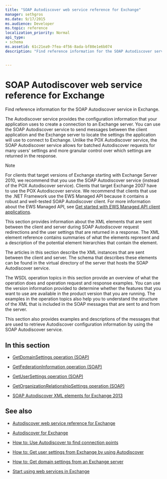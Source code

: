 ```yaml
---
title: "SOAP Autodiscover web service reference for Exchange"
manager: sethgros
ms.date: 9/17/2015
ms.audience: Developer
ms.topic: reference
localization_priority: Normal
api_type:
- schema
ms.assetid: 61c21ea9-7fea-4f56-8ada-bf80e1e6b074
description: "Find reference information for the SOAP Autodiscover service in Exchange."
 
 
---
```


# SOAP Autodiscover web service reference for Exchange

Find reference information for the SOAP Autodiscover service in Exchange.
  
The Autodiscover service provides the configuration information that your application uses to create a connection to an Exchange server. You can use the SOAP Autodiscover service to send messages between the client application and the Exchange server to locate the settings the application will use to connect to Exchange. Unlike the POX Autodiscover service, the SOAP Autodiscover service allows for batched Autodiscover requests for many users' settings and more granular control over which settings are returned in the response. 
  
> [!NOTE]
> For clients that target versions of Exchange starting with Exchange Server 2010, we recommend that you use the SOAP Autodiscover service (instead of the POX Autodiscover service). Clients that target Exchange 2007 have to use the POX Autodiscover service. We recommend that clients that use the .NET Framework use the EWS Managed API because it contains a robust and well-tested SOAP Autodiscover client. For more information about the EWS Managed API, see [Get started with EWS Managed API client applications](http://msdn.microsoft.com/library/c2267733-6f4f-49e5-9614-1e4a24c3af1a%28Office.15%29.aspx). 
  
This section provides information about the XML elements that are sent between the client and server during SOAP Autodiscover request redirections and the user settings that are returned in a response. The XML element reference contains summaries of what the elements represent and a description of the potential element hierarchies that contain the element. 
  
The articles in this section describe the XML instances that are sent between the client and server. The schema that describes these elements can be found in the virtual directory of the server that hosts the SOAP Autodiscover service.
  
The WSDL operation topics in this section provide an overview of what the operation does and operation request and response examples. You can use the version information provided to determine whether the features that you want to use are available in the product version that you are running. The examples in the operation topics also help you to understand the structure of the XML that is included in the SOAP messages that are sent to and from the server.
  
This section also provides examples and descriptions of the messages that are used to retrieve Autodiscover configuration information by using the SOAP Autodiscover service. 
  
## In this section
<a name="bk_InThisSection"> </a>

- [GetDomainSettings operation (SOAP)](getdomainsettings-operation-soap.md)
    
- [GetFederationInformation operation (SOAP)](getfederationinformation-operation-soap.md)
    
- [GetUserSettings operation (SOAP)](getusersettings-operation-soap.md)
    
- [GetOrganizationRelationshipSettings operation (SOAP)](getorganizationrelationshipsettings-operation-soap.md)
    
- [SOAP Autodiscover XML elements for Exchange 2013](soap-autodiscover-xml-elements-for-exchange-2013.md)
    
## See also
<a name="bk_addresources"> </a>

- [Autodiscover web service reference for Exchange](autodiscover-web-service-reference-for-exchange.md)
    
- [Autodiscover for Exchange](http://msdn.microsoft.com/library/da0f9402-4e35-42c7-a15e-1e9e4e966e8b%28Office.15%29.aspx)
    
- [How to: Use Autodiscover to find connection points](http://msdn.microsoft.com/library/03896542-549b-4c45-973c-98f9025ea26c%28Office.15%29.aspx)
    
- [How to: Get user settings from Exchange by using Autodiscover](http://msdn.microsoft.com/library/6d90c305-4802-4e18-8d52-f60349feaa8d%28Office.15%29.aspx)
    
- [How to: Get domain settings from an Exchange server](http://msdn.microsoft.com/library/2f9acb81-5135-4f72-94e8-65c235d725e6%28Office.15%29.aspx)
    
- [Start using web services in Exchange](http://msdn.microsoft.com/library/e1b07a92-0595-4bf1-bd6b-c07e66a8c923%28Office.15%29.aspx)
    

